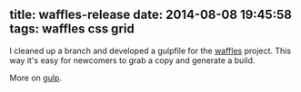 title: waffles-release
date: 2014-08-08 19:45:58
tags: waffles css grid
---

I cleaned up a branch and developed a gulpfile for the [waffles](https://github.com/JesseHarlin/waffles) project. This way it's easy for newcomers to grab a copy and generate a build.

More on [gulp](http://gulpjs.com).
